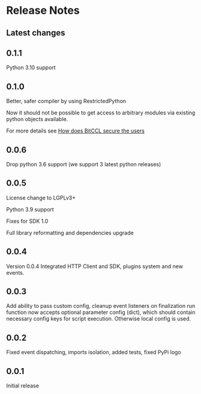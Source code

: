# Release Notes

## Latest changes

## 0.1.1

Python 3.10 support

## 0.1.0

Better, safer compiler by using RestrictedPython

Now it should not be possible to get access to arbitrary modules via existing python objects available.

For more details see [How does BitCCL secure the users](https://github.com/bitcartcc/bitccl/blob/master/README.md#how-does-bitccl-secure-the-users)

## 0.0.6

Drop python 3.6 support (we support 3 latest python releases)

## 0.0.5

License change to LGPLv3+

Python 3.9 support

Fixes for SDK 1.0

Full library reformatting and dependencies upgrade

## 0.0.4

Version 0.0.4
Integrated HTTP Client and SDK, plugins system and new events.

## 0.0.3

Add ability to pass custom config, cleanup event listeners on finalization
run function now accepts optional parameter config (dict), which should contain necessary config keys for script execution. Otherwise local config is used.

## 0.0.2

Fixed event dispatching, imports isolation, added tests, fixed PyPi logo

## 0.0.1

Initial release
